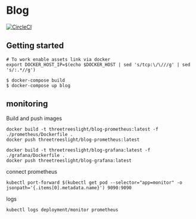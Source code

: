 # Blog

[![CircleCI](https://circleci.com/gh/threetreeslight/blog/tree/master.svg?style=svg)](https://circleci.com/gh/threetreeslight/blog/tree/master)

## Getting started

```
# To work enable assets link via docker
export DOCKER_HOST_IP=$(echo $DOCKER_HOST | sed 's/tcp:\/\///g' | sed 's/:.*//g')

$ docker-compose build
$ docker-compose up blog
```

## monitoring

Build and push images

```
docker build -t threetreeslight/blog-prometheus:latest -f ./prometheus/Dockerfile .
docker push threetreeslight/blog-prometheus:latest

docker build -t threetreeslight/blog-grafana:latest -f ./grafana/Dockerfile .
docker push threetreeslight/blog-grafana:latest
```

connect prometheus

```
kubectl port-forward $(kubectl get pod --selector="app=monitor" -o jsonpath='{.items[0].metadata.name}') 9090:9090
```

logs

```
kubectl logs deployment/monitor prometheus
```

